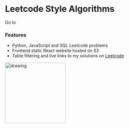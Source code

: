 # Leetcode Style Algorithms

Go to 

### Features

- Python, JavaScript and SQL Leetcode problems
- Frontend static React website hosted on S3 
- Table filtering and live links to my solutions on [Leetcode](https://leetcode.com)

<img src="https://www.yoreoyster.com/wp-content/uploads/2021/06/LeetCode-Review.png" alt="drawing" width="200"/>


